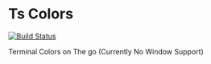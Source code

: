 # Ts Colors

[![Build Status](https://travis-ci.org/al-chaudhari/tscolor.svg?branch=master)](https://travis-ci.org/al-chaudhari/tscolor)

Terminal Colors on The go (Currently No Window Support)
